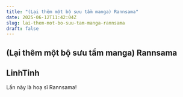 ```yaml
---
title: "(Lại thêm một bộ sưu tầm manga) Rannsama"
date: 2025-06-12T11:42:04Z
slug: lai-them-mot-bo-suu-tam-manga-rannsama
draft: false
---
```


## (Lại thêm một bộ sưu tầm manga) Rannsama

## LinhTinh

Lần này là hoạ sĩ Rannsama!
